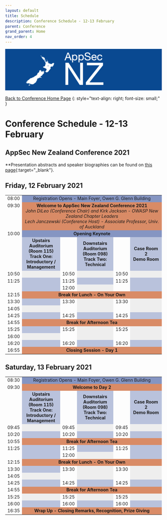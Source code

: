 ```yaml
---
layout: default
title: Schedule
description: Conference Schedule - 12-13 February
parent: Conference
grand_parent: Home
nav_order: 4
---
```


[![Web Banner](/assets/images/AppSecNZ_Web_Banner.png)](index.md)

[Back to Conference Home Page](index.md)
{: style="text-align: right; font-size: small;" }

# Conference Schedule - 12-13 February

## AppSec New Zealand Conference 2021

**Presentation abstracts and speaker biographies can be found on [this page](speakers.md){:target="_blank"}.

## Friday, 12 February 2021

<table width="100%">
  <tr>
    <td style="vertical-align: top; text-align: right;">08:00</td>
    <td colspan="5" style="background-color: #8595C2; text-align: center;">
      Registration Opens - Main Foyer, Owen G. Glenn Building
    </td>
  </tr>
  <tr>
    <td valign="top" align="right">09:30</td>
    <td colspan="5" style="background-color: #D98B66; text-align: center;">
      <strong>Welcome to AppSec New Zealand Conference 2021</strong>
      <br />
      <em>John DiLeo (Conference Chair) and Kirk Jackson - OWASP New Zealand Chapter Leaders<br />Lech Janczewski (Conference Host) - Associate Professor, Univ. of Auckland</em>
    </td>
  </tr>
  <tr>
    <td valign="top" align="right">10:00</td>
    <td colspan="5" style="background-color: #8595C2; text-align: center;">
      <strong>Opening Keynote</strong>
    </td>
  </tr>
  <tr>
    <td style="width: 6%; vertical-align: top; text-align: right;">&nbsp;</td>
    <td style="background-color: #B9C2DC; text-align: center; width: 27%; font-weight: bold;">
      Upstairs Auditorium (Room 115)
      <br />
      Track One: Introductory / Management
    </td>
    <td style="width: 6%; vertical-align: top; text-align: right;">&nbsp;</td>
    <td style="background-color: #B9C2DC; text-align: center; width: 27%; font-weight: bold;">
      Downstairs Auditorium (Room 098)
      <br />
      Track Two: Technical
    </td>
    <td style="width: 6%; vertical-align: top; text-align: right;">&nbsp;</td>
    <td style="background-color: #B9C2DC; text-align: center; width: 27%; font-weight: bold;">
      Case Room 2
      <br />
      Demo Room
    </td>
  </tr>
  <tr>
    <td style="vertical-align: top; text-align: right;">10:50</td>
    <td style="background-color: #EEE; text-align: center;">
      &nbsp;
    </td>
    <td style="vertical-align: top; text-align: right;">10:50</td>
    <td style="background-color: #EEE; text-align: center">
      &nbsp;
    </td>
    <td style="vertical-align: top; text-align: right;">10:50</td>
    <td style="background-color: #EEE; text-align: center">
      &nbsp;
    </td>
  </tr>
  <tr>
    <td style="vertical-align: top; text-align: right;" rowspan="2">11:25</td>
    <td style="background-color: #B9C2DC; text-align: center;" rowspan="2">
      &nbsp;
    </td>
    <td style="vertical-align: top; text-align: right;">11:25</td>
    <td style="background-color: #B9C2DC; text-align: center;">
      &nbsp;
    </td>
    <td style="vertical-align: top; text-align: right;" rowspan="2">11:25</td>
    <td style="background-color: #B9C2DC; text-align: center;" rowspan="2">
      &nbsp;
    </td>
  </tr>
  <tr>
    <td style="width: 6%; vertical-align: top; text-align: right;">12:00</td>
    <td style="background-color: #EEE; text-align: center">
      &nbsp;
    </td>
  </tr>
 <tr>
    <td style="vertical-align: top; text-align: right;">12:15</td>
    <td colspan="5" style="background-color: #D98B66; text-align: center; font-weight: bold;">Break for Lunch - On Your Own</td>
  </tr>
  <tr>
    <td style="vertical-align: top; text-align: right;">13:30</td>
    <td style="background-color: #B9C2DC; text-align: center">
      &nbsp;
    </td>
    <td rowspan="2" style="vertical-align: top; text-align: right;">13:30</td>
    <td rowspan="2" style="background-color: #EEE; text-align: center">
      &nbsp;
    </td>
    <td rowspan="2" style="vertical-align: top; text-align: right;">13:30</td>
    <td rowspan="2" style="background-color: #EEE; text-align: center">
      &nbsp;
    </td>
  </tr>
  <tr>
    <td style="vertical-align: top; text-align: right;">14:05</td>
    <td style="background-color: #EEE; text-align: center">
      &nbsp;
    </td>
  </tr>
  <tr>
    <td style="vertical-align: top; text-align: right;">14:25</td>
    <td style="background-color: #B9C2DC; text-align: center">
      &nbsp;
    </td>
    <td style="vertical-align: top; text-align: right;">14:25</td>
    <td style="background-color: #B9C2DC; text-align: center">
      &nbsp;
    </td>
    <td style="vertical-align: top; text-align: right;">14:25</td>
    <td style="background-color: #B9C2DC; text-align: center">
      &nbsp;
    </td>
  </tr>
  <tr>
    <td style="vertical-align: top; text-align: right;">14:55</td>
    <td colspan="5" style="background-color: #D98B66; text-align: center; font-weight: bold;">Break for Afternoon Tea</td>
  </tr>
  <tr>
    <td style="vertical-align: top; text-align: right;">15:25</td>
    <td style="background-color: #B9C2DC; text-align: center">
      &nbsp;
    </td>
    <td rowspan="2" style="vertical-align: top; text-align: right;">15:25</td>
    <td rowspan="2" style="background-color: #EEE; text-align: center">
      &nbsp;
    </td>
    <td rowspan="2" style="vertical-align: top; text-align: right;">15:25</td>
    <td rowspan="2" style="background-color: #EEE; text-align: center">
      &nbsp;
    </td>
  </tr>
  <tr>
    <td style="vertical-align: top; text-align: right;">16:00</td>
    <td style="background-color: #EEE; text-align: center">
      &nbsp;
    </td>
  </tr>
  <tr>
    <td style="vertical-align: top; text-align: right;">16:20</td>
    <td style="background-color: #B9C2DC; text-align: center">
      &nbsp;
    </td>
    <td style="vertical-align: top; text-align: right;">16:20</td>
    <td style="background-color: #B9C2DC; text-align: center">
      &nbsp;
    </td>
    <td style="vertical-align: top; text-align: right;">16:20</td>
    <td style="background-color: #B9C2DC; text-align: center">
      &nbsp;
    </td>
  </tr>
  <tr>
    <td valign="top" align="right">16:55</td>
    <td colspan="5" style="background-color: #D98B66; text-align: center;">
      <strong>Closing Session - Day 1</strong>
    </td>
  </tr>
</table>

## Saturday, 13 February 2021

<table width="100%">
  <tr>
    <td style="vertical-align: top; text-align: right;">08:30</td>
    <td colspan="5" style="background-color: #8595C2; text-align: center;">
      Registration Opens - Main Foyer, Owen G. Glenn Building
    </td>
  </tr>
  <tr>
    <td valign="top" align="right">09:30</td>
    <td colspan="5" style="background-color: #D98B66; text-align: center;">
      <strong>Welcome to Day 2</strong>
    </td>
  </tr>
  <tr>
    <td style="width: 6%; vertical-align: top; text-align: right;">&nbsp;</td>
    <td style="background-color: #B9C2DC; text-align: center; width: 27%; font-weight: bold;">
      Upstairs Auditorium (Room 115)
      <br />
      Track One: Introductory / Management
    </td>
    <td style="width: 6%; vertical-align: top; text-align: right;">&nbsp;</td>
    <td style="background-color: #B9C2DC; text-align: center; width: 27%; font-weight: bold;">
      Downstairs Auditorium (Room 098)
      <br />
      Track Two: Technical
    </td>
    <td style="width: 6%; vertical-align: top; text-align: right;">&nbsp;</td>
    <td style="background-color: #B9C2DC; text-align: center; width: 27%; font-weight: bold;">
      Case Room 2
      <br />
      Demo Room
    </td>
  </tr>
  <tr>
    <td style="vertical-align: top; text-align: right;">09:45</td>
    <td style="background-color: #EEE; text-align: center;">
      &nbsp;
    </td>
    <td style="vertical-align: top; text-align: right;">09:45</td>
    <td style="background-color: #EEE; text-align: center">
      &nbsp;
    </td>
    <td style="vertical-align: top; text-align: right;">09:45</td>
    <td style="background-color: #EEE; text-align: center">
      &nbsp;
    </td>
  </tr>
  <tr>
    <td style="vertical-align: top; text-align: right;">10:20</td>
    <td style="background-color: #B9C2DC; text-align: center;">
      &nbsp;
    </td>
    <td style="vertical-align: top; text-align: right;">10:20</td>
    <td style="background-color: #B9C2DC; text-align: center">
      &nbsp;
    </td>
    <td style="vertical-align: top; text-align: right;">10:20</td>
    <td style="background-color: #B9C2DC; text-align: center">
      &nbsp;
    </td>
  </tr>
  <tr>
    <td style="vertical-align: top; text-align: right;">10:55</td>
    <td colspan="5" style="background-color: #D98B66; text-align: center; font-weight: bold;">Break for Afternoon Tea</td>
  </tr>
  <tr>
    <td style="vertical-align: top; text-align: right;" rowspan="2">11:25</td>
    <td style="background-color: #B9C2DC; text-align: center;" rowspan="2">
      &nbsp;
    </td>
    <td style="vertical-align: top; text-align: right;">11:25</td>
    <td style="background-color: #B9C2DC; text-align: center;">
      &nbsp;
    </td>
    <td style="vertical-align: top; text-align: right;" rowspan="2">11:25</td>
    <td style="background-color: #B9C2DC; text-align: center;" rowspan="2">
      &nbsp;
    </td>
  </tr>
  <tr>
    <td style="width: 6%; vertical-align: top; text-align: right;">12:00</td>
    <td style="background-color: #EEE; text-align: center">
      &nbsp;
    </td>
  </tr>
 <tr>
    <td style="vertical-align: top; text-align: right;">12:15</td>
    <td colspan="5" style="background-color: #D98B66; text-align: center; font-weight: bold;">Break for Lunch - On Your Own</td>
  </tr>
  <tr>
    <td style="vertical-align: top; text-align: right;">13:30</td>
    <td style="background-color: #B9C2DC; text-align: center">
      &nbsp;
    </td>
    <td rowspan="2" style="vertical-align: top; text-align: right;">13:30</td>
    <td rowspan="2" style="background-color: #EEE; text-align: center">
      &nbsp;
    </td>
    <td rowspan="2" style="vertical-align: top; text-align: right;">13:30</td>
    <td rowspan="2" style="background-color: #EEE; text-align: center">
      &nbsp;
    </td>
  </tr>
  <tr>
    <td style="vertical-align: top; text-align: right;">14:05</td>
    <td style="background-color: #EEE; text-align: center">
      &nbsp;
    </td>
  </tr>
  <tr>
    <td style="vertical-align: top; text-align: right;">14:25</td>
    <td style="background-color: #B9C2DC; text-align: center">
      &nbsp;
    </td>
    <td style="vertical-align: top; text-align: right;">14:25</td>
    <td style="background-color: #B9C2DC; text-align: center">
      &nbsp;
    </td>
    <td style="vertical-align: top; text-align: right;">14:25</td>
    <td style="background-color: #B9C2DC; text-align: center">
      &nbsp;
    </td>
  </tr>
  <tr>
    <td style="vertical-align: top; text-align: right;">14:55</td>
    <td colspan="5" style="background-color: #D98B66; text-align: center; font-weight: bold;">Break for Afternoon Tea</td>
  </tr>
  <tr>
    <td style="vertical-align: top; text-align: right;">15:25</td>
    <td style="background-color: #EEE; text-align: center">
      &nbsp;
    </td>
    <td style="vertical-align: top; text-align: right;">15:25</td>
    <td style="background-color: #EEE; text-align: center">
      &nbsp;
    </td>
    <td style="vertical-align: top; text-align: right;">15:25</td>
    <td style="background-color: #EEE; text-align: center">
      &nbsp;
    </td>
  </tr>
  <tr>
    <td style="vertical-align: top; text-align: right;">16:00</td>
    <td style="background-color: #B9C2DC; text-align: center">
      &nbsp;
    </td>
    <td style="vertical-align: top; text-align: right;">16:00</td>
    <td style="background-color: #B9C2DC; text-align: center">
      &nbsp;
    </td>
    <td style="vertical-align: top; text-align: right;">16:00</td>
    <td style="background-color: #B9C2DC; text-align: center">
      &nbsp;
    </td>
  </tr>
  <tr>
    <td valign="top" align="right">16:35</td>
    <td colspan="5" style="background-color: #D98B66; text-align: center;">
      <strong>Wrap Up - Closing Remarks, Recognition, Prize Giving</strong>
    </td>
  </tr>
</table>
